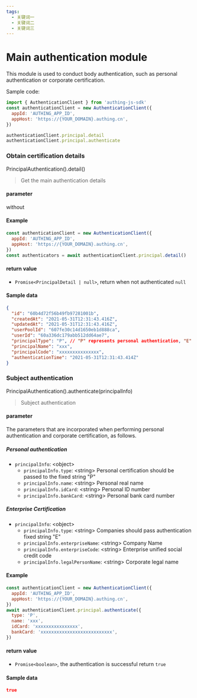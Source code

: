 ```yaml
---
tags:
  - 关键词一
  - 关键词二
  - 关键词三
---
```


# Main authentication module

<LastUpdated/>

This module is used to conduct body authentication, such as personal authentication or corporate certification.

Sample code:

```javascript
import { AuthenticationClient } from 'authing-js-sdk'
const authenticationClient = new AuthenticationClient({
  appId: 'AUTHING_APP_ID',
  appHost: 'https://{YOUR_DOMAIN}.authing.cn',
})

authenticationClient.principal.detail
authenticationClient.principal.authenticate
```

### Obtain certification details

PrincipalAuthentication().detail()

> Get the main authentication details

#### parameter

without

#### Example

```javascript
const authenticationClient = new AuthenticationClient({
  appId: 'AUTHING_APP_ID',
  appHost: 'https://{YOUR_DOMAIN}.authing.cn',
})
const authenticators = await authenticationClient.principal.detail()
```

#### return value

- `Promise<PrincipalDetail | null>`, return when not authenticated `null`

#### Sample data

```json
{
  "id": "60b4d72f56b49fb97281001b",
  "createdAt": "2021-05-31T12:31:43.416Z",
  "updatedAt": "2021-05-31T12:31:43.416Z",
  "userPoolId": "607fe30c14d1650eb1d888ca",
  "userId": "60a336dc179abb512dd64ae7",
  "principalType": "P", // "P" represents personal authentication, "E" individual authentication
  "principalName": "xxx",
  "principalCode": "xxxxxxxxxxxxxxx",
  "authenticationTime": "2021-05-31T12:31:43.414Z"
}
```

### Subject authentication

PrincipalAuthentication().authenticate(principalInfo)

> Subject authentication

#### parameter

The parameters that are incorporated when performing personal authentication and corporate certification, as follows.

##### Personal authentication

- `principalInfo`: \<object\>
  - `principalInfo.type`: \<string\> Personal certification should be passed to the fixed string "P"
  - `principalInfo.name`: \<string\> Personal real name
  - `principalInfo.idCard`: \<string\> Personal ID number
  - `principalInfo.bankCard`: \<string\> Personal bank card number

##### Enterprise Certification

- `principalInfo`: \<object\>
  - `principalInfo.type`: \<string\> Companies should pass authentication fixed string "E"
  - `principalInfo.enterpriseName`: \<string\> Company Name
  - `principalInfo.enterpriseCode`: \<string\> Enterprise unified social credit code
  - `principalInfo.legalPersonName`: \<string\> Corporate legal name

#### Example

```javascript
const authenticationClient = new AuthenticationClient({
  appId: 'AUTHING_APP_ID',
  appHost: 'https://{YOUR_DOMAIN}.authing.cn',
})
await authenticationClient.principal.authenticate({
  type: 'P',
  name: 'xxx',
  idCard: 'xxxxxxxxxxxxxxxx',
  bankCard: 'xxxxxxxxxxxxxxxxxxxxxxxxxxx',
})
```

#### return value

- `Promise<boolean>`, the authentication is successful return `true`

#### Sample data

```json
true
```
